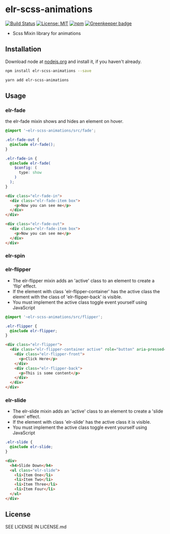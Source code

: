 # elr-scss-animations

[![Build Status](https://travis-ci.org/Beth3346/elr-scss-animations.svg?branch=master)](https://travis-ci.org/Beth3346/elr-scss-animations)
[![License: MIT](https://img.shields.io/badge/License-MIT-yellow.svg)](https://opensource.org/licenses/MIT)
[![npm](https://img.shields.io/npm/dm/elr-scss-animations.svg?style=flat)]() [![Greenkeeper badge](https://badges.greenkeeper.io/Beth3346/elr-scss-animations.svg)](https://greenkeeper.io/)

- Scss Mixin library for animations

## Installation

Download node at [nodejs.org](http://nodejs.org) and install it, if you haven't already.

```sh
npm install elr-scss-animations --save
```

```sh
yarn add elr-scss-animations
```

## Usage

### elr-fade

the elr-fade mixin shows and hides an element on hover.

```scss
@import '~elr-scss-animations/src/fade';

.elr-fade-out {
  @include elr-fade();
}

.elr-fade-in {
  @include elr-fade(
    $config: (
      type: show
    )
  );
}
```

```html
<div class="elr-fade-in">
  <div class="elr-fade-item box">
    <p>Now you can see me</p>
  </div>
</div>

<div class="elr-fade-out">
  <div class="elr-fade-item box">
    <p>Now you can see me</p>
  </div>
</div>
```

### elr-spin

### elr-flipper

- The elr-flipper mixin adds an 'active' class to an element to create a 'flip' effect.
- If the element with class 'elr-flipper-container' has the active class the element with the class of 'elr-flipper-back' is visible.
- You must implement the active class toggle event yourself using JavaScript

```scss
@import '~elr-scss-animations/src/flipper';

.elr-flipper {
  @include elr-flipper;
}
```

```html
<div class="elr-flipper">
  <div class="elr-flipper-container active" role="button" aria-pressed="true">
    <div class="elr-flipper-front">
      <p>Click Here</p>
    </div>
    <div class="elr-flipper-back">
      <p>This is some content</p>
    </div>
  </div>
</div>
```

### elr-slide

- The elr-slide mixin adds an 'active' class to an element to create a 'slide down' effect.
- If the element with class 'elr-slide' has the active class it is visible.
- You must implement the active class toggle event yourself using JavaScript

```scss
.elr-slide {
  @include elr-slide;
}
```

```html
<div>
  <h4>Slide Down</h4>
  <ul class="elr-slide">
    <li>Item One</li>
    <li>Item Two</li>
    <li>Item Three</li>
    <li>Item Four</li>
  </ul>
</div>
```

## License

SEE LICENSE IN LICENSE.md
